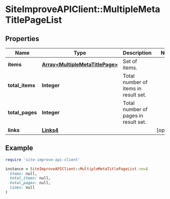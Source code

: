 # SiteImproveAPIClient::MultipleMetaTitlePageList

## Properties

| Name | Type | Description | Notes |
| ---- | ---- | ----------- | ----- |
| **items** | [**Array&lt;MultipleMetaTitlePage&gt;**](MultipleMetaTitlePage.md) | Set of items. |  |
| **total_items** | **Integer** | Total number of items in result set. |  |
| **total_pages** | **Integer** | Total number of pages in result set. |  |
| **links** | [**Links4**](Links4.md) |  | [optional] |

## Example

```ruby
require 'site-improve-api-client'

instance = SiteImproveAPIClient::MultipleMetaTitlePageList.new(
  items: null,
  total_items: null,
  total_pages: null,
  links: null
)
```

